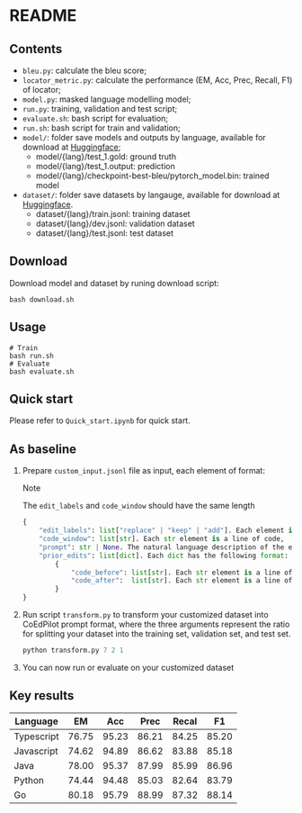 # README
## Contents
* `bleu.py`: calculate the bleu score;
* `locator_metric.py`: calculate the performance (EM, Acc, Prec, Recall, F1) of locator;
* `model.py`: masked language modelling model;
* `run.py`: training, validation and test script;
* `evaluate.sh`: bash script for evaluation;
* `run.sh`: bash script for train and validation;
* `model/`: folder save models and outputs by language, available for download at [Huggingface](https://huggingface.co/code-philia/CoEdPilot-line-locator);
    * model/{lang}/test_1.gold: ground truth
    * model/{lang}/test_1.output: prediction
    * model/{lang}/checkpoint-best-bleu/pytorch_model.bin: trained model
* `dataset/`: folder save datasets by langauge, available for download at [Huggingface](https://huggingface.co/datasets/code-philia/CoEdPilot-line-locator).
    * dataset/{lang}/train.jsonl: training dataset
    * dataset/{lang}/dev.jsonl: validation dataset
    * dataset/{lang}/test.jsonl: test dataset

## Download
Download model and dataset by runing download script:
```shell
bash download.sh
```

## Usage
```shell
# Train
bash run.sh
# Evaluate
bash evaluate.sh
```

## Quick start 
Please refer to `Quick_start.ipynb` for quick start.

## As baseline
1. Prepare `custom_input.jsonl` file as input, each element of format:
    > [!NOTE]
    > The `edit_labels` and `code_window` should have the same length
    
    ```python
    {
        "edit_labels": list["replace" | "keep" | "add"]. Each element is an edit operation label,
        "code_window": list[str]. Each str element is a line of code,
        "prompt": str | None. The natural language description of the edit,
        "prior_edits": list[dict]. Each dict has the following format: 
            {
                "code_before": list[str]. Each str element is a line of code before editing,
                "code_after":  list[str]. Each str element is a line of code after editing
            }
    }
    ```
2. Run script `transform.py` to transform your customized dataset into CoEdPilot prompt format,  where the three arguments represent the ratio for splitting your dataset into the training set, validation set, and test set.
    ```python
    python transform.py 7 2 1
    ```
3. You can now run or evaluate on your customized dataset 

## Key results
|  Language  |  EM   |  Acc  |  Prec | Recal |   F1  |
|------------|-------|-------|-------|-------|-------|
| Typescript | 76.75 | 95.23 | 86.21 | 84.25 | 85.20 |
| Javascript | 74.62 | 94.89 | 86.62 | 83.88 | 85.18 |
| Java       | 78.00 | 95.37 | 87.99 | 85.99 | 86.96 |
| Python     | 74.44 | 94.48 | 85.03 | 82.64 | 83.79 |
| Go         | 80.18 | 95.79 | 88.99 | 87.32 | 88.14 |